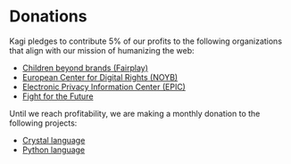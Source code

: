 # Donations

Kagi pledges to contribute 5% of our profits to the following organizations that align with our mission of humanizing the
web:

- [Children beyond brands (Fairplay)](https://fairplayforkids.org)
- [European Center for Digital Rights (NOYB)](https://noyb.eu/en)
- [Electronic Privacy Information Center (EPIC)](https://epic.org)
- [Fight for the Future](https://www.fightforthefuture.org)


Until we reach profitability, we are making a monthly donation to the following projects:

- [Crystal language](https://opencollective.com/crystal-lang)
- [Python language](https://www.python.org/sponsors/application/)


